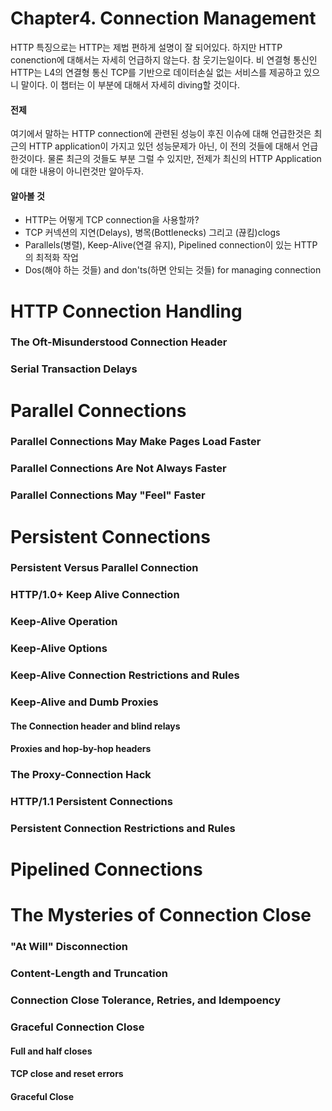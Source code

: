 # Chapter4. Connection Management

HTTP 특징으로는 HTTP는 제법 편하게 설명이 잘 되어있다. 하지만 HTTP conenction에 대해서는 자세히 언급하지 않는다. 참 웃기는일이다. 비 연결형 통신인 HTTP는 L4의 연결형 통신 TCP를 기반으로 데이터손실 없는 서비스를 제공하고 있으니 말이다. 이 챕터는 이 부분에 대해서 자세히 diving할 것이다.

#### 전제

여기에서 말하는 HTTP connection에 관련된 성능이 후진 이슈에 대해 언급한것은 최근의 HTTP application이 가지고 있던 성능문제가 아닌, 이 전의 것들에 대해서 언급한것이다. 물론 최근의 것들도 부분 그럴 수 있지만, 전제가 최신의 HTTP Application에 대한 내용이 아니런것만 알아두자.

#### 알아볼 것

- HTTP는 어떻게 TCP connection을 사용할까?
- TCP 커넥션의 지연(Delays), 병목(Bottlenecks) 그리고 (끊킴)clogs
- Parallels(병렬), Keep-Alive(연결 유지), Pipelined connection이 있는 HTTP의 최적화 작업
- Dos(해야 하는 것들) and don'ts(하면 안되는 것들) for managing connection

# HTTP Connection Handling

### The Oft-Misunderstood Connection Header

### Serial Transaction Delays

# Parallel Connections

### Parallel Connections May Make Pages Load Faster

### Parallel Connections Are Not Always Faster

### Parallel Connections May "Feel" Faster

# Persistent Connections

### Persistent Versus Parallel Connection

### HTTP/1.0+ Keep Alive Connection

### Keep-Alive Operation

### Keep-Alive Options

### Keep-Alive Connection Restrictions and Rules

### Keep-Alive and Dumb Proxies

#### The Connection header and blind relays

#### Proxies and hop-by-hop headers

### The Proxy-Connection Hack

### HTTP/1.1 Persistent Connections

### Persistent Connection Restrictions and Rules

# Pipelined Connections

# The Mysteries of Connection Close

### "At Will" Disconnection

### Content-Length and Truncation

### Connection Close Tolerance, Retries, and Idempoency

### Graceful Connection Close

#### Full and half closes

#### TCP close and reset errors

#### Graceful Close